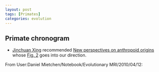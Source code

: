 ```yaml
---
layout: post
tags: [Primates]
categories: evolution
---
```







Primate chronogram
------------------

-   [Jinchuan
    Xing](http://sites.google.com/site/chuanchuaner/ "http://sites.google.com/site/chuanchuaner/")
    recommended [New perspectives on anthropoid
    origins](http://www.pnas.org/content/107/11/4797 "http://www.pnas.org/content/107/11/4797")
    whose [Fig.
    2](http://www.pnas.org/content/107/11/4797/F2.expansion.html "http://www.pnas.org/content/107/11/4797/F2.expansion.html")
    goes into our direction.

From User:Daniel Mietchen/Notebook/Evolutionary MRI/2010/04/12:

